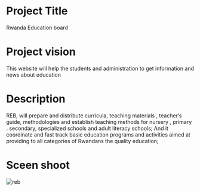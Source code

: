 # Project Title
Rwanda Education board
# Project vision
This website will help the students and administration to get information and news about education
# Description
REB, will prepare and distribute curricula, teaching materials , teacher’s guide, methodologies and establish teaching methods for nursery , primary . secondary, specialized schools and adult literacy schools;
And it coordinate and fast track basic education programs and activities aimed at providing to all categories of Rwandans the quality education;
# Sceen shoot
![reb](https://user-images.githubusercontent.com/107041049/173368000-fa2fb0e8-08ca-4b7f-9d83-0a09d2b94447.png)
